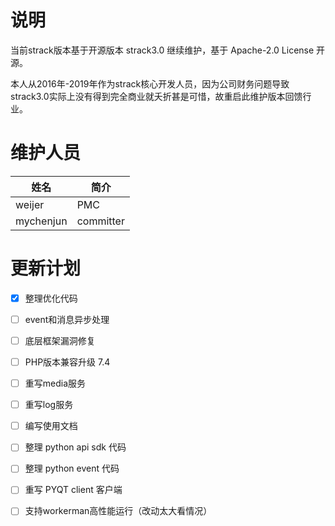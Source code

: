 # 说明

当前strack版本基于开源版本 strack3.0 继续维护，基于 Apache-2.0 License 开源。

本人从2016年-2019年作为strack核心开发人员，因为公司财务问题导致strack3.0实际上没有得到完全商业就夭折甚是可惜，故重启此维护版本回馈行业。

# 维护人员

 姓名 | 简介
---|---
weijer | PMC
mychenjun | committer

# 更新计划

- [x] 整理优化代码
- [ ] event和消息异步处理
- [ ] 底层框架漏洞修复
- [ ] PHP版本兼容升级 7.4
- [ ] 重写media服务
- [ ] 重写log服务
- [ ] 编写使用文档
- [ ] 整理 python api sdk 代码
- [ ] 整理 python event 代码
- [ ] 重写 PYQT client 客户端
- [ ] 支持workerman高性能运行（改动太大看情况）




